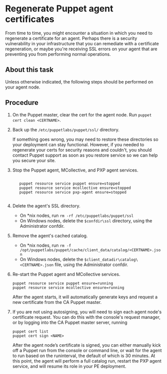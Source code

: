 # Regenerate Puppet agent certificates

From time to time, you might encounter a situation in which you need to regenerate a certificate for an agent. Perhaps there is a security vulnerability in your infrastructure that you can remediate with a certificate regeneration, or maybe you're receiving SSL errors on your agent that are preventing you from performing normal operations.

## About this task

Unless otherwise indicated, the following steps should be performed on your agent node.

## Procedure

1.  On the Puppet master, clear the cert for the agent node. Run `puppet cert clean <CERTNAME>`.

2.  Back up the `/etc/puppetlabs/puppet/ssl/` directory.

    If something goes wrong, you may need to restore these directories so your deployment can stay functional. However, if you needed to regenerate your certs for security reasons and couldn't, you should contact Puppet support as soon as you restore service so we can help you secure your site.

3.  Stop the Puppet agent, MCollective, and PXP agent services.

    ```
    
       puppet resource service puppet ensure=stopped
       puppet resource service mcollective ensure=stopped
       puppet resource service pxp-agent ensure=stopped
    			   
    ```

4.  Delete the agent's SSL directory.

    -   On \*nix nodes, run `rm -rf /etc/puppetlabs/puppet/ssl`
    -   On Windows nodes, delete the `$confdir\ssl` directory, using the Administrator confdir.
5.  Remove the agent's cached catalog.

    -   On \*nix nodes, run `rm -f /opt/puppetlabs/puppet/cache/client_data/catalog/<CERTNAME>.json`
    -   On Windows nodes, delete the `$client_datadir\catalog\<CERTNAME>.json` file, using the Administrator confdir.
6.  Re-start the Puppet agent and MCollective services.

    ```
    puppet resource service puppet ensure=running
    puppet resource service mcollective ensure=running
    ```

    After the agent starts, it will automatically generate keys and request a new certificate from the CA Puppet master.

7.  If you are not using autosigning, you will need to sign each agent node's certificate request. You can do this with the console's request manager, or by logging into the CA Puppet master server, running

    ```
    puppet cert list 
    puppet cert sign <NAME>
    ```

    After the agent node’s certificate is signed, you can either manually kick off a Puppet run from the console or command line, or wait for the agent to run based on the runinterval, the default of which is 30 minutes. At this point, the agent will perform a full catalog run, restart the PXP agent service, and will resume its role in your PE deployment.


